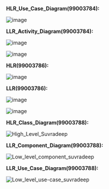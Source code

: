 **HLR_Use_Case_Diagram(99003784):**

![image](https://user-images.githubusercontent.com/78857077/111021323-751b1c00-83f1-11eb-9091-af5fcd46ec26.png)


**LLR_Activity_Diagram(99003784):**

![image](https://user-images.githubusercontent.com/78857077/111020703-d5a85a00-83ed-11eb-9835-74478349f92f.png)

![image](https://user-images.githubusercontent.com/78857077/111021349-a0057000-83f1-11eb-9344-a8bf9fa4ee71.png)




**HLR(99003786):**

![image](https://user-images.githubusercontent.com/78857588/111020449-f2439280-83eb-11eb-87e1-2d5fe691424c.png)


**LLR(99003786):**

![image](https://user-images.githubusercontent.com/78857588/111020477-2f0f8980-83ec-11eb-972c-a81b80c1d926.png)

![image](https://user-images.githubusercontent.com/78857588/111020486-48b0d100-83ec-11eb-99a0-8ce8aacb5afe.png)



**HLR_Class_Diagram(99003788):**

![High_Level_Suvradeep](https://user-images.githubusercontent.com/78849542/111020941-4439e780-83ef-11eb-8054-a1156aea0926.png)


**LLR_Component_Diagram(99003788):**

![Low_level_component_suvradeep](https://user-images.githubusercontent.com/78849542/111020823-86aef480-83ee-11eb-8a51-e50271bb3b49.png)


**LLR_Use_Case_Diagram(99003788):**

![Low_level_use-case_suvradeep](https://user-images.githubusercontent.com/78849542/111020873-cf66ad80-83ee-11eb-949f-74e7ee7d66a4.png)
